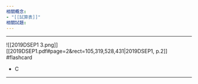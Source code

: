```yaml
---
相關概念: 
- "[[試算表]]"
相關試題:
---
```


---
![[2019DSEP1 3.png]]
[[2019DSEP1.pdf#page=2&rect=105,319,528,431|2019DSEP1, p.2]]
 #flashcard 
- C
---
<!--ID: 1730941138686-->


